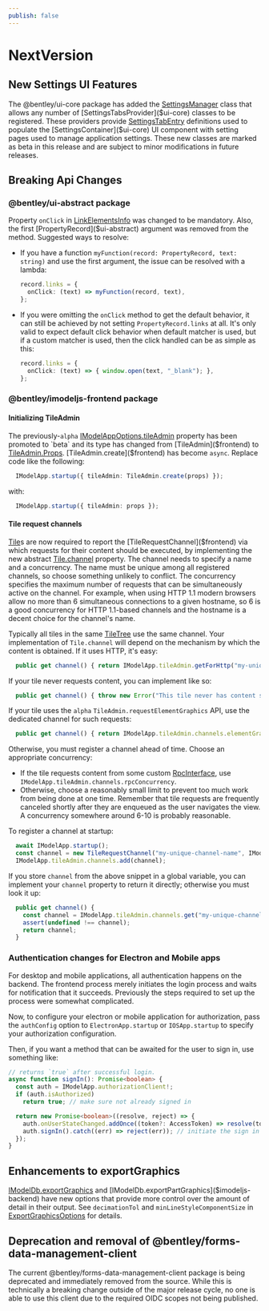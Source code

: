 ```yaml
---
publish: false
---
```

# NextVersion

## New Settings UI Features

The @bentley/ui-core package has added the [SettingsManager]($ui-core) class that allows any number of [SettingsTabsProvider]($ui-core) classes to be registered. These providers provide [SettingsTabEntry]($ui-core) definitions used to populate the [SettingsContainer]($ui-core) UI component with setting pages used to manage application settings. These new classes are marked as beta in this release and are subject to minor modifications in future releases.

## Breaking Api Changes

### @bentley/ui-abstract package

Property `onClick` in [LinkElementsInfo]($ui-abstract) was changed to be mandatory. Also, the first [PropertyRecord]($ui-abstract) argument was removed from the method. Suggested ways to resolve:

- If you have a function `myFunction(record: PropertyRecord, text: string)` and use the first argument, the issue can be resolved with a lambda:

  ```ts
  record.links = {
    onClick: (text) => myFunction(record, text),
  };
  ```

- If you were omitting the `onClick` method to get the default behavior, it can still be achieved by not setting `PropertyRecord.links` at all. It's only valid to expect default click behavior when default matcher is used, but if a custom matcher is used, then the click handled can be as simple as this:

  ```ts
  record.links = {
    onClick: (text) => { window.open(text, "_blank"); },
  };
  ```

### @bentley/imodeljs-frontend package

#### Initializing TileAdmin

The previously-`alpha` [IModelAppOptions.tileAdmin]($frontend) property has been promoted to `beta` and its type has changed from [TileAdmin]($frontend) to [TileAdmin.Props]($frontend). [TileAdmin.create]($frontend) has become `async`. Replace code like the following:

```ts
  IModelApp.startup({ tileAdmin: TileAdmin.create(props) });
```

with:

```ts
  IModelApp.startup({ tileAdmin: props });
```

#### Tile request channels

[Tile]($frontend)s are now required to report the [TileRequestChannel]($frontend) via which requests for their content should be executed, by implementing the new abstract [Tile.channel]($frontend) property. The channel needs to specify a name and a concurrency. The name must be unique among all registered channels, so choose something unlikely to conflict. The concurrency specifies the maximum number of requests that can be simultaneously active on the channel. For example, when using HTTP 1.1 modern browsers allow no more than 6 simultaneous connections to a given hostname, so 6 is a good concurrency for HTTP 1.1-based channels and the hostname is a decent choice for the channel's name.

Typically all tiles in the same [TileTree]($frontend) use the same channel. Your implementation of `Tile.channel` will depend on the mechanism by which the content is obtained. If it uses HTTP, it's easy:

```ts
  public get channel() { return IModelApp.tileAdmin.getForHttp("my-unique-channel-name"); }
```

If your tile never requests content, you can implement like so:

```ts
  public get channel() { throw new Error("This tile never has content so this property should never be invoked"); }
```

If your tile uses the `alpha` `TileAdmin.requestElementGraphics` API, use the dedicated channel for such requests:

```ts
  public get channel() { return IModelApp.tileAdmin.channels.elementGraphicsRpc; }
```

Otherwise, you must register a channel ahead of time. Choose an appropriate concurrency:

- If the tile requests content from some custom [RpcInterface]($common), use `IModelApp.tileAdmin.channels.rpcConcurrency`.
- Otherwise, choose a reasonably small limit to prevent too much work from being done at one time. Remember that tile requests are frequently canceled shortly after they are enqueued as the user navigates the view. A concurrency somewhere around 6-10 is probably reasonable.

To register a channel at startup:

```ts
  await IModelApp.startup();
  const channel = new TileRequestChannel("my-unique-channel-name", IModelApp.tileAdmin.rpcConcurrency);
  IModelApp.tileAdmin.channels.add(channel);
```

If you store `channel` from the above snippet in a global variable, you can implement your `channel` property to return it directly; otherwise you must look it up:

```ts
  public get channel() {
    const channel = IModelApp.tileAdmin.channels.get("my-unique-channel-name");
    assert(undefined !== channel);
    return channel;
  }
```

### Authentication changes for Electron and Mobile apps

For desktop and mobile applications, all authentication happens on the backend. The frontend process merely initiates the login process and waits for notification that it succeeds. Previously the steps required to set up the process were somewhat complicated.

Now, to configure your electron or mobile application for authorization, pass the `authConfig` option to `ElectronApp.startup` or `IOSApp.startup` to specify your authorization configuration.

Then, if you want a method that can be awaited for the user to sign in, use something like:

```ts
// returns `true` after successful login.
async function signIn(): Promise<boolean> {
  const auth = IModelApp.authorizationClient!;
  if (auth.isAuthorized)
    return true; // make sure not already signed in

  return new Promise<boolean>((resolve, reject) => {
    auth.onUserStateChanged.addOnce((token?: AccessToken) => resolve(token !== undefined)); // resolve Promise with `onUserStateChanged` event
    auth.signIn().catch((err) => reject(err)); // initiate the sign in process (forwarded to the backend)
  });
}
```

## Enhancements to exportGraphics

[IModelDb.exportGraphics]($imodeljs-backend) and [IModelDb.exportPartGraphics]($imodeljs-backend) have new options that provide more control
over the amount of detail in their output. See `decimationTol` and `minLineStyleComponentSize` in [ExportGraphicsOptions]($imodeljs-backend)
for details.

## Deprecation and removal of @bentley/forms-data-management-client

The current @bentley/forms-data-management-client package is being deprecated and immediately removed from the source. While this is technically a breaking change outside of the major release cycle, no one is able to use this client due to the required OIDC scopes not being published.

